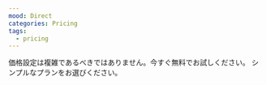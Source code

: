 ```yaml
---
mood: Direct
categories: Pricing
tags:
  - pricing
---
```

価格設定は複雑であるべきではありません。今すぐ無料でお試しください。
シンプルなプランをお選びください。
